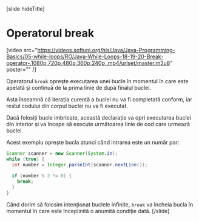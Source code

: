 [slide hideTitle]
# Operatorul break

[video src="https://videos.softuni.org/hls/Java/Java-Programming-Basics/05-while-loops/RO/Java-While-Loops-18-19-20-Break-operator-,1080p,720p,480p,360p,240p,.mp4/urlset/master.m3u8" poster="" /]

Operatorul `break` oprește executarea unei bucle în momentul în care este apelată și continuă de la prima linie de după finalul buclei.

Asta înseamnă că iterația curentă a buclei nu va fi completată conform, iar restul codului din corpul buclei nu va fi executat. 

Dacă folosiți bucle imbricate, această declarație va opri executarea buclei din interior și va începe să execute următoarea linie de cod care urmează buclei. 

Acest exemplu oprește bucla atunci când intrarea este un număr par:
```java
Scanner scanner = new Scanner(System.in);
while (true) {
  int number = Integer.parseInt(scanner.nextLine());
  
  if (number % 2 != 0) {
    break;
  }
}
```
Când dorim să folosim intenționat buclele infinite, `break` va încheia bucla în momentul în care este începlinită o anumită condiție dată.
[/slide]